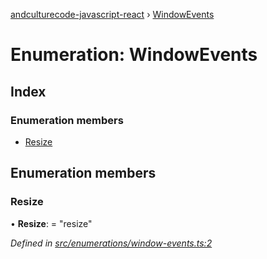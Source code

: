 [andculturecode-javascript-react](../README.md) › [WindowEvents](windowevents.md)

# Enumeration: WindowEvents

## Index

### Enumeration members

-   [Resize](windowevents.md#resize)

## Enumeration members

### Resize

• **Resize**: = "resize"

_Defined in [src/enumerations/window-events.ts:2](https://github.com/AndcultureCode/AndcultureCode.JavaScript.React/blob/eed00bb/src/enumerations/window-events.ts#L2)_
